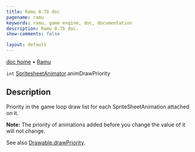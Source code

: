 ```yaml
---
title: Ramu 0.7b doc
pagename: ramu
keywords: ramu, game engine, doc, documentation
description: Ramu 0.7b doc.
show-comments: false

layout: default
---
```

[doc home](home) &#8226; [Ramu](../)  

``int`` [SpritesheetAnimator](SpritesheetAnimator).animDrawPriority

## Description
Priority in the game loop draw list for each SpriteSheetAnimation attached on it. 

**Note:** The priority of animations added before you change the value of it will not change.  
 
See also [Drawable.drawPriority](Drawable.drawPriority).